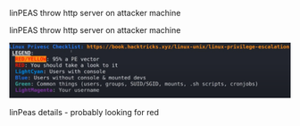    

linPEAS throw http server on attacker machine

linPEAS throw http server on attacker machine  
  
![63df057403c4a51e2e5f7dc914527264.png](Hacking%20Vault/Attachments/487e863858564b8381d0b34598a49834.png)  
  
linPeas details - probably looking for red